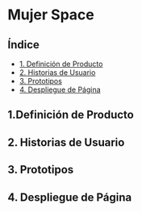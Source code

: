 # Mujer Space

## Índice

* [1. Definición de Producto](#1-definición-de-producto)
* [2. Historias de Usuario](#2-historias-de-usuario)
* [3. Prototipos](#3-prototipos)
* [4. Despliegue de Página](#4-despliegue-de-página)


## 1.Definición de Producto





## 2. Historias de Usuario



## 3. Prototipos



## 4. Despliegue de Página